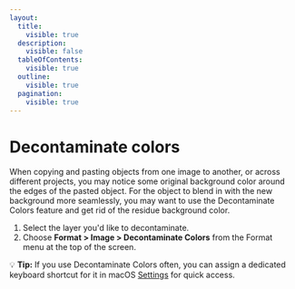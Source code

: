 ```yaml
---
layout:
  title:
    visible: true
  description:
    visible: false
  tableOfContents:
    visible: true
  outline:
    visible: true
  pagination:
    visible: true
---
```


# Decontaminate colors

When copying and pasting objects from one image to another, or across different projects, you may notice some original background color around the edges of the pasted object. For the object to blend in with the new background more seamlessly, you may want to use the Decontaminate Colors feature and get rid of the residue background color.

1. Select the layer you'd like to decontaminate.
2. Choose **Format > Image > Decontaminate Colors** from the Format menu at the top of the screen.

:bulb: **Tip:** If you use Decontaminate Colors often, you can assign a dedicated keyboard shortcut for it in macOS [Settings](https://support.apple.com/en-gb/guide/mac-help/mchlp2271/mac) for quick access.
